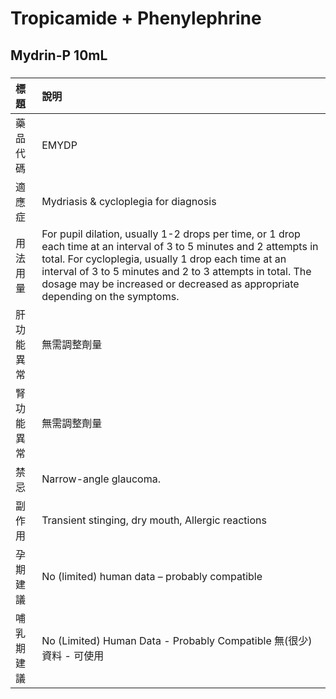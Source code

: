 # Tropicamide + Phenylephrine

## Mydrin-P 10mL

##### 

| 標題       | 說明                                                                                                                                                                                                                                                                                                                      |
|:-----------|:--------------------------------------------------------------------------------------------------------------------------------------------------------------------------------------------------------------------------------------------------------------------------------------------------------------------------|
| 藥品代碼   | EMYDP                                                                                                                                                                                                                                                                                                                     |
| 適應症     | Mydriasis & cycloplegia for diagnosis                                                                                                                                                                                                                                                                                     |
| 用法用量   | For pupil dilation, usually 1-2 drops per time, or 1 drop each time at an interval of 3 to 5 minutes and 2 attempts in total. For cycloplegia, usually 1 drop each time at an interval of 3 to 5 minutes and 2 to 3 attempts in total. The dosage may be increased or decreased as appropriate depending on the symptoms. |
| 肝功能異常 | 無需調整劑量                                                                                                                                                                                                                                                                                                              |
| 腎功能異常 | 無需調整劑量                                                                                                                                                                                                                                                                                                              |
| 禁忌       | Narrow-angle glaucoma.                                                                                                                                                                                                                                                                                                    |
| 副作用     | Transient stinging, dry mouth, Allergic reactions                                                                                                                                                                                                                                                                         |
| 孕期建議   | No (limited) human data – probably compatible                                                                                                                                                                                                                                                                             |
| 哺乳期建議 | No (Limited) Human Data - Probably Compatible 無(很少)資料 - 可使用                                                                                                                                                                                                                                                       |

